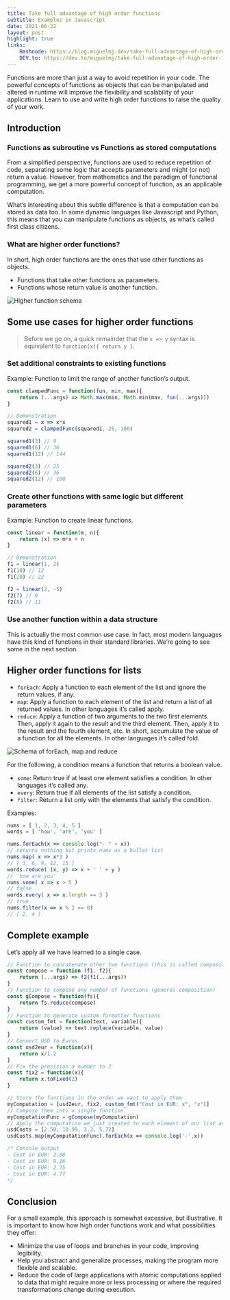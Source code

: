 ```yaml
---
title: Take full advantage of high order functions
subtitle: Examples in Javascript
date: 2021-06-22
layout: post
highlight: true
links:
    Hashnode: https://blog.miguelmj.dev/take-full-advantage-of-high-order-functions-examples-in-javascript
    DEV.to: https://dev.to/miguelmj/take-full-advantage-of-high-order-functions-examples-in-javascript-4ibg
---
```

Functions are more than just a way to avoid repetition in your code. The powerful concepts of functions as objects that can be manipulated and altered in runtime will improve the flexibility and scalability of your applications. Learn to use and write high order functions to raise the quality of your work.

## Introduction
### Functions as subroutine vs Functions as stored computations

From a simplified perspective, functions are used to reduce repetition of code, separating some logic that accepts parameters and might (or not) return a value. However, from mathematics and the paradigm of functional programming, we get a more powerful concept of function, as an applicable computation.

What’s interesting about this subtle difference is that a computation can be stored as data too. In some dynamic languages like Javascript and Python, this means that you can manipulate functions as objects, as what’s called first class citizens.

### What are higher order functions?

In short, high order functions are the ones that use other functions as objects.

- Functions that take other functions as parameters.
- Functions whose return value is another function.

![Higher function schema](https://dev-to-uploads.s3.amazonaws.com/uploads/articles/votslcco1e55ocah286i.png) 

## Some use cases for higher order functions

> Before we go on, a quick remainder that the `x => y` syntax is equivalent to `function(x){ return y }`.

### Set additional constraints to existing functions

Example: Function to limit the range of another function’s output.

```js
const clampedFunc = function(fun, min, max){
    return (...args) => Math.max(min, Math.min(max, fun(...args)))
}

// Demonstration
squared1 = x => x*x
squared2 = clampedFunc(squared1, 25, 100)

squared1(3) // 9
squared1(6) // 36
squared1(12) // 144

squared2(3) // 25
squared2(6) // 36
squared2(12) // 100
```

### Create other  functions with same logic but different parameters

Example: Function to create linear functions.

```js
const linear = function(m, n){
    return (x) => m*x + n
}

// Demonstration
f1 = linear(1, 2)
f1(10) // 12
f1(20) // 22

f2 = linear(2, -5)
f2(7) // 9
f2(8) // 11
```

### Use another function within a data structure

This is actually the most common use case. In fact, most modern languages have this kind of functions in their standard libraries. We’re going to see some in the next section.

## Higher order functions for lists

- `forEach`: Apply a function to each element of the list and ignore the return values, if any.
- `map`: Apply a function to each element of the list and return a list of all returned values. In other languages it’s called apply.
- `reduce`: Apply a function of two arguments to the two first elements. Then, apply it again to the result and the third element. Then, apply it to the result and the fourth element, etc. In short, accumulate the value of a function for all the elements.  In other languages it’s called fold.

![Schema of forEach, map and reduce](https://dev-to-uploads.s3.amazonaws.com/uploads/articles/q9633juvv89gyzluqezj.png) 

For the following, a condition means a function that returns a boolean value.

- `some`: Return true if at least one element satisfies a condition. In other languages it’s called any.
- `every`: Return true if all elements of the list satisfy a condition.
- `filter`: Return a list only with the elements that satisfy the condition.

Examples:

```js
nums = [ 1, 2, 3, 4, 5 ]
words = [ 'how', 'are', 'you' ]

nums.forEach(x => console.log("- " + x))
// returns nothing but prints nums as a bullet list
nums.map( x => x*3 )
// [ 3, 6, 9, 12, 15 ]
words.reduce( (x, y) => x + ' ' + y )
// 'how are you'
nums.some( x => x > 5 )
// false
words.every( x => x.length == 3 )
// true
nums.filter(x => x % 2 == 0)
// [ 2, 4 ]
```
 
## Complete example

Let’s apply all we have learned to a single case.

```js
// Function to concatenate other two functions (this is called composition)
const compose = function (f1, f2){
    return (...args) => f2(f1(...args))
}
// Function to compose any number of functions (general composition)
const gCompose = function(fs){
    return fs.reduce(compose)
}
// Function to generate custom formatter functions
const custom_fmt = function(text, variable){
    return (value) => text.replace(variable, value)
}
// Convert USD to Euros
const usd2eur = function(x){
    return x/1.2
}
// Fix the precision a number to 2
const fix2 = function(x){
    return x.toFixed(2)
}

// Store the functions in the order we want to apply them
myComputation = [usd2eur, fix2, custom_fmt("Cost in EUR: x", "x")]
// Compose them into a single function
myComputationFunc = gCompose(myComputation)
// Apply the computation we just created to each element of our list and print the result
usdCosts = [2.50, 10.99, 3.3, 5.72]
usdCosts.map(myComputationFunc).forEach(x => console.log('-',x))

/* Console output
- Cost in EUR: 2.08
- Cost in EUR: 9.16
- Cost in EUR: 2.75
- Cost in EUR: 4.77
*/
```

## Conclusion

For a small example, this approach is somewhat excessive, but illustrative. It is important to know how high order functions work and what possibilities they offer:

- Minimize the use of loops and branches in your code, improving legibility.
- Help you abstract and generalize processes, making the program more flexible and scalable.
- Reduce the code of large applications with atomic computations applied to data that might require more or less processing or where the required transformations change during execution.

